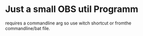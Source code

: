 # Just a small OBS util Programm

requires a commandline arg so use witch shortcut or fromthe commandline/bat file.
